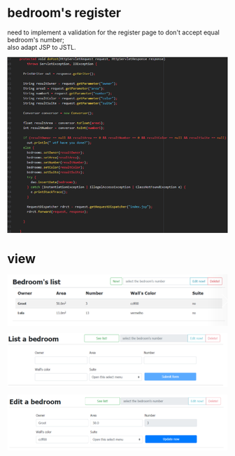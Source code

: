 # bedroom's register

need to implement a validation for the register page to don't accept equal bedroom's number;<br />
also adapt JSP to JSTL.

![](images/004.png)


# view
![](images/001.png)


![](images/002.png)


![](images/003.png)
